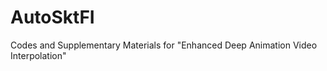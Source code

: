 # AutoSktFI

  Codes and Supplementary Materials for "Enhanced Deep Animation Video Interpolation"

